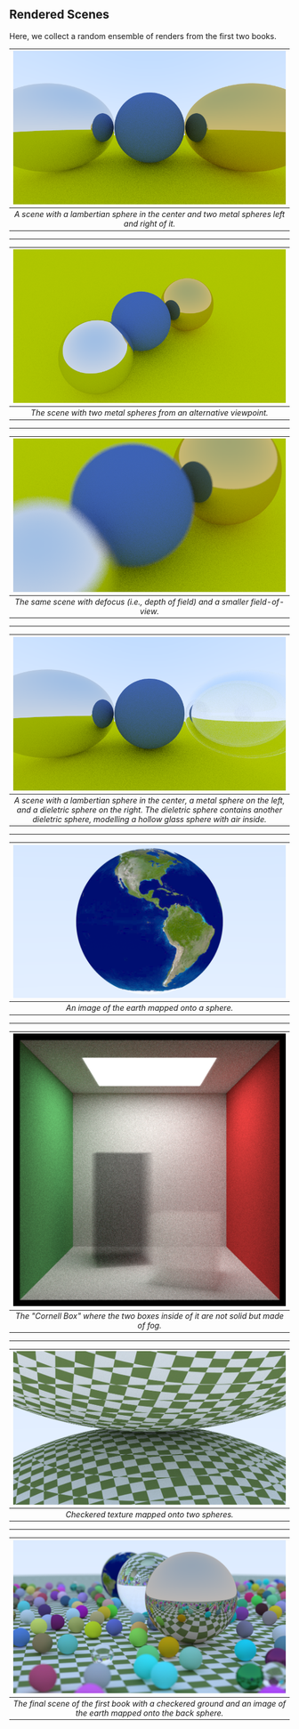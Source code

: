 ## Rendered Scenes

Here, we collect a random ensemble of renders from the first two books.

| ![image](./assets/metal.png) |
|:--:|
| *A scene with a lambertian sphere in the center and two metal spheres left and right of it.* |


--------------------------------------------------------------------------------

| ![image](./assets/viewport.png) |
|:--:|
| *The scene with two metal spheres from an alternative viewpoint.* |


--------------------------------------------------------------------------------

| ![image](./assets/defocus.png) |
|:--:|
| *The same scene with defocus (i.e., depth of field) and a smaller field-of-view.* |

--------------------------------------------------------------------------------

| ![image](./assets/hollow_glass.png) |
|:--:|
| *A scene with a lambertian sphere in the center, a  metal sphere on the left, and a dieletric sphere on the right. The dieletric sphere contains another dieletric sphere, modelling a hollow glass sphere with air inside.* |

--------------------------------------------------------------------------------

| ![image](./assets/earth.png) |
|:--:|
| *An image of the earth mapped onto a sphere.* |

--------------------------------------------------------------------------------

| ![image](./assets/cornell_smoke.png) |
|:--:|
| *The "Cornell Box" where the two boxes inside of it are not solid but made of fog.* |

--------------------------------------------------------------------------------

| ![image](./assets/checkered_spheres.png) |
|:--:|
| *Checkered texture mapped onto two spheres.* |

--------------------------------------------------------------------------------

| ![image](./assets/final_checkered.png) |
|:--:|
| *The final scene of the first book with a checkered ground and an image of the earth mapped onto the back sphere.* |